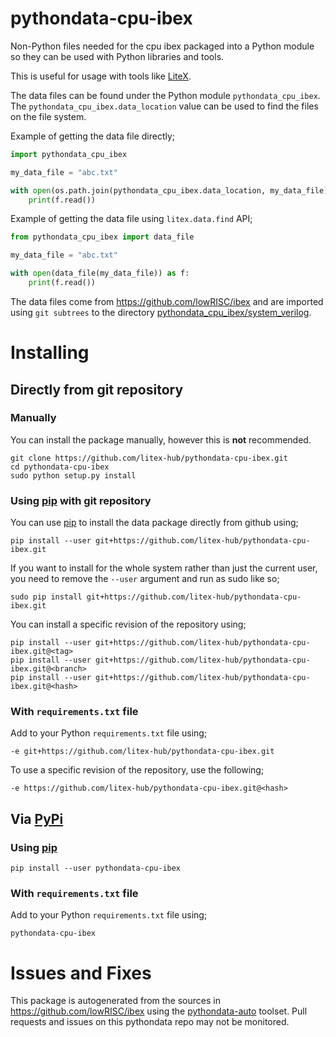 # pythondata-cpu-ibex

Non-Python  files needed for the cpu ibex packaged
into a Python module so they can be used with Python libraries and tools.

This is useful for usage with tools like
[LiteX](https://github.com/enjoy-digital/litex.git).

The data files can be found under the Python module `pythondata_cpu_ibex`. The
`pythondata_cpu_ibex.data_location` value can be used to find the files on the file
system.

Example of getting the data file directly;
```python
import pythondata_cpu_ibex

my_data_file = "abc.txt"

with open(os.path.join(pythondata_cpu_ibex.data_location, my_data_file)) as f:
    print(f.read())
```

Example of getting the data file using `litex.data.find` API;
```python
from pythondata_cpu_ibex import data_file

my_data_file = "abc.txt"

with open(data_file(my_data_file)) as f:
    print(f.read())
```


The data files come from https://github.com/lowRISC/ibex
and are imported using `git subtrees` to the directory
[pythondata_cpu_ibex/system_verilog](pythondata_cpu_ibex/system_verilog).



# Installing

## Directly from git repository

### Manually

You can install the package manually, however this is **not** recommended.

```
git clone https://github.com/litex-hub/pythondata-cpu-ibex.git
cd pythondata-cpu-ibex
sudo python setup.py install
```

### Using [pip](https://pip.pypa.io/) with git repository

You can use [pip](https://pip.pypa.io/) to install the data package directly
from github using;

```
pip install --user git+https://github.com/litex-hub/pythondata-cpu-ibex.git
```

If you want to install for the whole system rather than just the current user,
you need to remove the `--user` argument and run as sudo like so;

```
sudo pip install git+https://github.com/litex-hub/pythondata-cpu-ibex.git
```

You can install a specific revision of the repository using;
```
pip install --user git+https://github.com/litex-hub/pythondata-cpu-ibex.git@<tag>
pip install --user git+https://github.com/litex-hub/pythondata-cpu-ibex.git@<branch>
pip install --user git+https://github.com/litex-hub/pythondata-cpu-ibex.git@<hash>
```

### With `requirements.txt` file

Add to your Python `requirements.txt` file using;
```
-e git+https://github.com/litex-hub/pythondata-cpu-ibex.git
```

To use a specific revision of the repository, use the following;
```
-e https://github.com/litex-hub/pythondata-cpu-ibex.git@<hash>
```

## Via [PyPi](https://pypi.org/project/pythondata-cpu-ibex/)

### Using [pip](https://pip.pypa.io/)

```
pip install --user pythondata-cpu-ibex
```

### With `requirements.txt` file

Add to your Python `requirements.txt` file using;
```
pythondata-cpu-ibex
```

# Issues and Fixes

This package is autogenerated from the sources in
<https://github.com/lowRISC/ibex>
using the [pythondata-auto](https://github.com/litex-hub/pythondata-auto)
toolset. Pull requests and issues on this pythondata repo may not be monitored.
